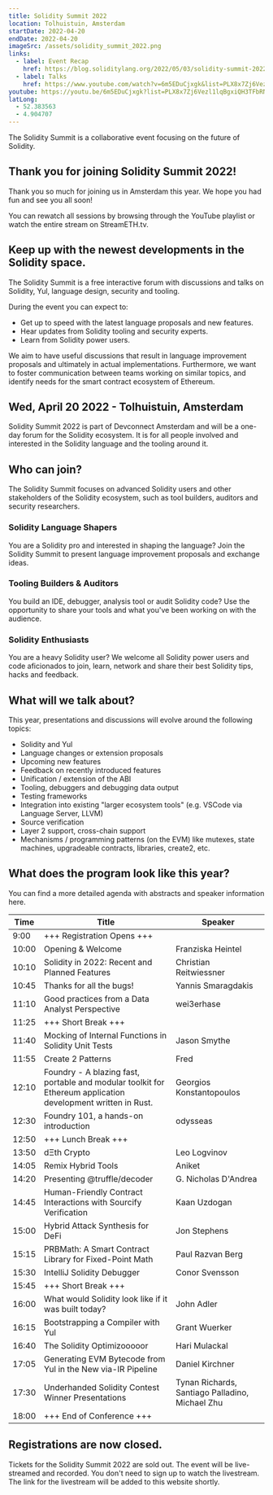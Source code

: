 ```yaml
---
title: Solidity Summit 2022
location: Tolhuistuin, Amsterdam
startDate: 2022-04-20
endDate: 2022-04-20
imageSrc: /assets/solidity_summit_2022.png
links:
  - label: Event Recap
    href: https://blog.soliditylang.org/2022/05/03/solidity-summit-2022-recap/
  - label: Talks
    href: https://www.youtube.com/watch?v=6m5EDuCjxgk&list=PLX8x7Zj6Vezl1lqBgxiQH3TFbRNZza8Fk
youtube: https://youtu.be/6m5EDuCjxgk?list=PLX8x7Zj6Vezl1lqBgxiQH3TFbRNZza8Fk
latLong:
  - 52.383563
  - 4.904707
---
```


The Solidity Summit is a collaborative event focusing on the future of Solidity.

## Thank you for joining Solidity Summit 2022!

Thank you so much for joining us in Amsterdam this year. We hope you had fun and see you all soon!

You can rewatch all sessions by browsing through the YouTube playlist or watch the entire stream on StreamETH.tv.

## Keep up with the newest developments in the Solidity space.

The Solidity Summit is a free interactive forum with discussions and talks on Solidity, Yul, language design, security and tooling.

During the event you can expect to:

- Get up to speed with the latest language proposals and new features.
- Hear updates from Solidity tooling and security experts.
- Learn from Solidity power users.

We aim to have useful discussions that result in language improvement proposals and ultimately in actual implementations. Furthermore, we want to foster communication between teams working on similar topics, and identify needs for the smart contract ecosystem of Ethereum.

## Wed, April 20 2022 - Tolhuistuin, Amsterdam

Solidity Summit 2022 is part of Devconnect Amsterdam and will be a one-day forum for the Solidity ecosystem. It is for all people involved and interested in the Solidity language and the tooling around it.

## Who can join?

The Solidity Summit focuses on advanced Solidity users and other stakeholders of the Solidity ecosystem, such as tool builders, auditors and security researchers.

### Solidity Language Shapers

You are a Solidity pro and interested in shaping the language? Join the Solidity Summit to present language improvement proposals and exchange ideas.

### Tooling Builders & Auditors

You build an IDE, debugger, analysis tool or audit Solidity code? Use the opportunity to share your tools and what you've been working on with the audience.

### Solidity Enthusiasts

You are a heavy Solidity user? We welcome all Solidity power users and code aficionados to join, learn, network and share their best Solidity tips, hacks and feedback.

## What will we talk about?

This year, presentations and discussions will evolve around the following topics:

- Solidity and Yul
- Language changes or extension proposals
- Upcoming new features
- Feedback on recently introduced features
- Unification / extension of the ABI
- Tooling, debuggers and debugging data output
- Testing frameworks
- Integration into existing "larger ecosystem tools" (e.g. VSCode via Language Server, LLVM)
- Source verification
- Layer 2 support, cross-chain support
- Mechanisms / programming patterns (on the EVM) like mutexes, state machines, upgradeable contracts, libraries, create2, etc.

## What does the program look like this year?

You can find a more detailed agenda with abstracts and speaker information here.

| Time  | Title                                                                                                        | Speaker                                         |
| ----- | ------------------------------------------------------------------------------------------------------------ | ----------------------------------------------- |
| 9:00  | +++ Registration Opens +++                                                                                   |                                                 |
| 10:00 | Opening & Welcome                                                                                            | Franziska Heintel                               |
| 10:10 | Solidity in 2022: Recent and Planned Features                                                                | Christian Reitwiessner                          |
| 10:45 | Thanks for all the bugs!                                                                                     | Yannis Smaragdakis                              |
| 11:10 | Good practices from a Data Analyst Perspective                                                               | wei3erhase                                      |
| 11:25 | +++ Short Break +++                                                                                          |                                                 |
| 11:40 | Mocking of Internal Functions in Solidity Unit Tests                                                         | Jason Smythe                                    |
| 11:55 | Create 2 Patterns                                                                                            | Fred                                            |
| 12:10 | Foundry - A blazing fast, portable and modular toolkit for Ethereum application development written in Rust. | Georgios Konstantopoulos                        |
| 12:30 | Foundry 101, a hands-on introduction                                                                         | odysseas                                        |
| 12:50 | +++ Lunch Break +++                                                                                          |                                                 |
| 13:50 | dΞth Crypto                                                                                                  | Leo Logvinov                                    |
| 14:05 | Remix Hybrid Tools                                                                                           | Aniket                                          |
| 14:20 | Presenting @truffle/decoder                                                                                  | G. Nicholas D'Andrea                            |
| 14:45 | Human-Friendly Contract Interactions with Sourcify Verification                                              | Kaan Uzdogan                                    |
| 15:00 | Hybrid Attack Synthesis for DeFi                                                                             | Jon Stephens                                    |
| 15:15 | PRBMath: A Smart Contract Library for Fixed-Point Math                                                       | Paul Razvan Berg                                |
| 15:30 | IntelliJ Solidity Debugger                                                                                   | Conor Svensson                                  |
| 15:45 | +++ Short Break +++                                                                                          |                                                 |
| 16:00 | What would Solidity look like if it was built today?                                                         | John Adler                                      |
| 16:15 | Bootstrapping a Compiler with Yul                                                                            | Grant Wuerker                                   |
| 16:40 | The Solidity Optimizooooor                                                                                   | Hari Mulackal                                   |
| 17:05 | Generating EVM Bytecode from Yul in the New via-IR Pipeline                                                  | Daniel Kirchner                                 |
| 17:30 | Underhanded Solidity Contest Winner Presentations                                                            | Tynan Richards, Santiago Palladino, Michael Zhu |
| 18:00 | +++ End of Conference +++                                                                                    |                                                 |

## Registrations are now closed.

Tickets for the Solidity Summit 2022 are sold out. The event will be live-streamed and recorded. You don't need to sign up to watch the livestream. The link for the livestream will be added to this website shortly.
